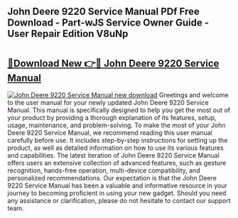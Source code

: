 ## John Deere 9220 Service Manual PDf Free Download - Part-wJS Service Owner Guide - User Repair Edition V8uNp

# <h2><a href="http://bc9109.oget.top/?id=John+Deere+9220+Service+Manual">🔗Download New 👉🔴 John Deere 9220 Service Manual</a></h2>

[![John Deere 9220 Service Manual new download](https://i.imgur.com/5g1atiW.png)](http://bc9109.oget.top/?id=John+Deere+9220+Service+Manual)
Greetings and welcome to the user manual for your newly updated John Deere 9220 Service Manual. This manual is specifically designed to help you get the most out of your product by providing a thorough explanation of its features, setup, usage, maintenance, and problem-solving. To make the most of your John Deere 9220 Service Manual, we recommend reading this user manual carefully before use. It includes step-by-step instructions for setting up the product, as well as detailed information on how to use its various features and capabilities. The latest iteration of John Deere 9220 Service Manual offers users an extensive collection of advanced features, such as gesture recognition, hands-free operation, multi-device compatibility, and personalized recommendations. Our expectation is that the John Deere 9220 Service Manual has been a valuable and informative resource in your journey to becoming proficient in using your new gadget. Should you need any assistance or clarification, please do not hesitate to contact our support team.
